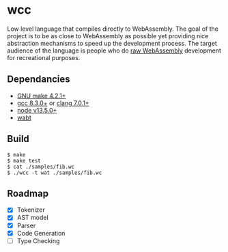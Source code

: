 # wcc

Low level language that compiles directly to WebAssembly. The goal of the project is to be as close to WebAssembly as possible yet providing nice abstraction mechanisms to speed up the development process. The target audience of the language is people who do [raw WebAssembly](https://surma.dev/things/raw-wasm/) development for recreational purposes.

## Dependancies

- [GNU make 4.2.1+](https://www.gnu.org/software/make/)
- [gcc 8.3.0+](https://gcc.gnu.org/) or [clang 7.0.1+](https://clang.llvm.org/)
- [node v13.5.0+](https://nodejs.org/)
- [wabt](https://github.com/WebAssembly/wabt)

## Build

```
$ make
$ make test
$ cat ./samples/fib.wc
$ ./wcc -t wat ./samples/fib.wc
```

## Roadmap

- [X] Tokenizer
- [X] AST model
- [X] Parser
- [X] Code Generation
- [ ] Type Checking
